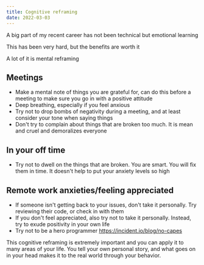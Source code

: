 ```yaml
---
title: Cognitive reframing
date: 2022-03-03
---
```


A big part of my recent career has not been technical but emotional learning

This has been very hard, but the benefits are worth it

A lot of it is mental reframing

## Meetings

- Make a mental note of things you are grateful for, can do this before a
  meeting to make sure you go in with a positive attitude
- Deep breathing, especially if you feel anxious
- Try not to drop bombs of negativity during a meeting, and at least consider
  your tone when saying things
- Don't try to complain about things that are broken too much. It is
  mean and cruel and demoralizes everyone

## In your off time

- Try not to dwell on the things that are broken. You are smart. You will fix
  them in time. It doesn't help to put your anxiety levels so high

## Remote work anxieties/feeling appreciated

- If someone isn't getting back to your issues, don't take it personally. Try
  reviewing their code, or check in with them
- If you don't feel appreciated, also try not to take it personally. Instead,
  try to exude positivity in your own life
- Try not to be a hero programmer https://incident.io/blog/no-capes

This cognitive reframing is extremely important and you can apply it to
many areas of your life. You tell your own personal story, and what goes on
in your head makes it to the real world through your behavior.
